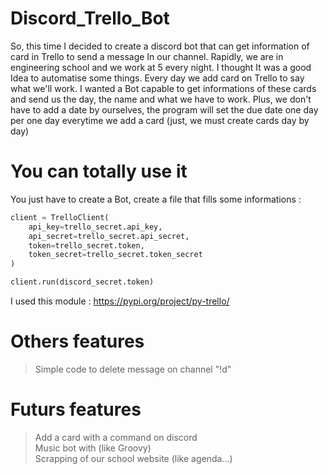 # Discord_Trello_Bot

So, this time I decided to create a discord bot that can get information of card in Trello to send a message In our channel.
Rapidly, we are in engineering school and we work at 5 every night. I thought It was a good Idea to automatise some things.
Every day we add card on Trello to say what we'll work. I wanted a Bot capable to get informations of these cards and send
us the day, the name and what we have to work. Plus, we don't have to add a date by ourselves, the program will set the
due date one day per one day everytime we add a card (just, we must create cards day by day)

# You can totally use it

You just have to create a Bot, create a file that fills some informations :
```py
client = TrelloClient(
    api_key=trello_secret.api_key,
    api_secret=trello_secret.api_secret,
    token=trello_secret.token,
    token_secret=trello_secret.token_secret
)

client.run(discord_secret.token)
```

I used this module : https://pypi.org/project/py-trello/  

# Others features

> Simple code to delete message on channel "!d"

# Futurs features

> Add a card with a command on discord  
> Music bot with (like Groovy)  
> Scrapping of our school website (like agenda...)  
